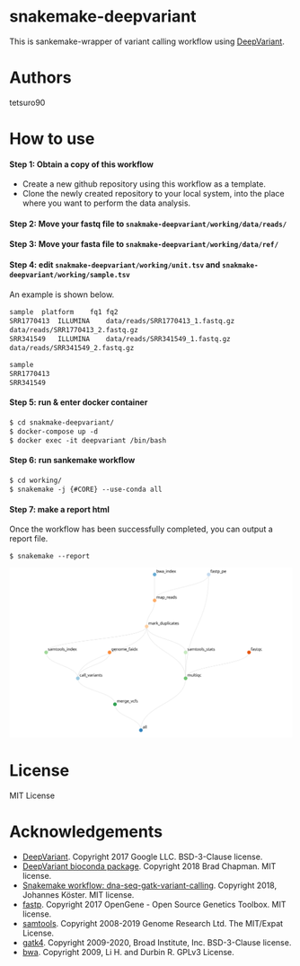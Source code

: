 # snakemake-deepvariant
This is sankemake-wrapper of variant calling workflow using [DeepVariant](https://github.com/google/deepvariant).  

# Authors
tetsuro90

# How to use

#### Step 1: Obtain a copy of this workflow
* Create a new github repository using this workflow as a template.
* Clone the newly created repository to your local system, into the place where you want to perform the data analysis.

#### Step 2: Move your fastq file to `snakmake-deepvariant/working/data/reads/`

#### Step 3: Move your fasta file to `snakmake-deepvariant/working/data/ref/`

#### Step 4: edit `snakmake-deepvariant/working/unit.tsv` and `snakmake-deepvariant/working/sample.tsv`
An example is shown below.  
```
sample	platform	fq1	fq2
SRR1770413	ILLUMINA	data/reads/SRR1770413_1.fastq.gz	data/reads/SRR1770413_2.fastq.gz
SRR341549	ILLUMINA	data/reads/SRR341549_1.fastq.gz	data/reads/SRR341549_2.fastq.gz
```

```
sample
SRR1770413
SRR341549
```

#### Step 5: run & enter docker container
```
$ cd snakmake-deepvariant/
$ docker-compose up -d
$ docker exec -it deepvariant /bin/bash
```

#### Step 6: run sankemake workflow
```
$ cd working/
$ snakemake -j {#CORE} --use-conda all
```

#### Step 7: make a report html
Once the workflow has been successfully completed, you can output a report file.
```
$ snakemake --report
```
<p><img src="visualization.svg" /></p> 

# License
MIT License

# Acknowledgements
* [DeepVariant](https://github.com/google/deepvariant). Copyright 2017 Google LLC. BSD-3-Clause license.
* [DeepVariant bioconda package](https://github.com/bioconda/bioconda-recipes/tree/master/recipes/deepvariant). Copyright 2018 Brad Chapman. MIT license.
* [Snakemake workflow: dna-seq-gatk-variant-calling](https://github.com/snakemake-workflows/dna-seq-gatk-variant-calling). Copyright 2018, Johannes Köster. MIT license.
* [fastp](https://github.com/OpenGene/fastp). Copyright 2017 OpenGene - Open Source Genetics Toolbox. MIT license.
* [samtools](https://github.com/samtools/samtools). Copyright 2008-2019 Genome Research Ltd. The MIT/Expat License.
* [gatk4](https://github.com/broadinstitute/gatk). Copyright 2009-2020, Broad Institute, Inc. BSD-3-Clause license.
* [bwa](https://github.com/lh3/bwa). Copyright 2009, Li H. and Durbin R. GPLv3 License.
 
